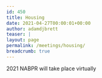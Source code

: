 ```yaml
---
id: 450
title: Housing
date: 2021-04-27T00:00:01+00:00
author: adamdjbrett
teaser: |
layout: page
permalink: /meetings/housing/
breadcrumb: true
---
```

2021 NABPR will take place virtually 
